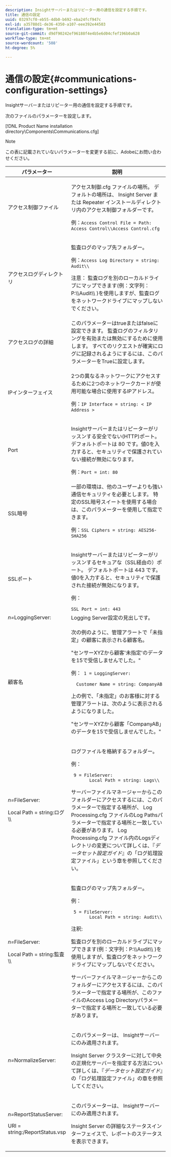 ```yaml
---
description: Insightサーバーまたはリピーター用の通信を設定する手順です。
title: 通信の設定
uuid: 03297cf0-eb55-4db0-b692-eba24fcf947c
exl-id: a35788d1-de36-4350-a107-eee392e44503
translation-type: tm+mt
source-git-commit: d9df90242ef96188f4e4b5e6d04cfef196b0a628
workflow-type: tm+mt
source-wordcount: '508'
ht-degree: 5%

---
```


# 通信の設定{#communications-configuration-settings}

Insightサーバーまたはリピーター用の通信を設定する手順です。

次のファイルのパラメーターを設定します。

[!DNL Product Name installation directory\Components\Communications.cfg]

>[!NOTE]
>
>この表に記載されていないパラメーターを変更する前に、Adobeにお問い合わせください。

<table id="table_C87F1150E53548F484A8C0CFE91F1079"> 
 <thead> 
  <tr> 
   <th colname="col1" class="entry"> パラメーター </th> 
   <th colname="col2" class="entry"> 説明 </th> 
  </tr> 
 </thead>
 <tbody> 
  <tr> 
   <td colname="col1"> アクセス制御ファイル </td> 
   <td colname="col2"> <p><span class="filepath">アクセス制御.cfg </span>ファイルの場所。 デフォルトの場所は、<span class="keyword"> Insight Server </span>または<span class="wintitle"> Repeater </span>インストールディレクトリ内の<span class="filepath">アクセス制御</span>フォルダーです。 </p> <p>例：<code>Access Control File = Path: Access Control\\Access Control.cfg</code> </p> </td> 
  </tr> 
  <tr> 
   <td colname="col1"> アクセスログディレクトリ </td> 
   <td colname="col2"> <p>監査ログのマップ先フォルダー。 </p> <p>例：<code>Access Log Directory = string: Audit\\</code> </p> <p> <p>注意： 監査ログを別のローカルドライブにマップできます(例：<span class="filepath">文字列：P:\\Audit\\ </span>)を使用しますが、監査ログをネットワークドライブにマップしないでください。 </p> </p> </td> 
  </tr> 
  <tr> 
   <td colname="col1"> アクセスログの詳細 </td> 
   <td colname="col2"> このパラメーターはtrueまたはfalseに設定できます。 監査ログのフィルタリングを有効または無効にするために使用します。 すべてのリクエストが確実にログに記録されるようにするには、このパラメーターをTrueに設定します。 </td> 
  </tr> 
  <tr> 
   <td colname="col1"> IPインターフェイス </td> 
   <td colname="col2"> <p>2つの異なるネットワークにアクセスするために2つのネットワークカードが使用可能な場合に使用するIPアドレス。 </p> <p>例：<code>IP Interface = string: &lt; IP Address &gt;</code> </p> </td> 
  </tr> 
  <tr> 
   <td colname="col1"> Port </td> 
   <td colname="col2"> <p><span class="keyword"> Insightサーバー</span>または<span class="wintitle">リピーター</span>がリッスンする安全でない(HTTP)ポート。 デフォルトポートは 80 です。値0を入力すると、セキュリティで保護されていない接続が無効になります。 </p> <p>例：<code>Port = int: 80</code> </p> </td> 
  </tr> 
  <tr> 
   <td colname="col1"> SSL暗号 </td> 
   <td colname="col2"> 一部の環境は、他のユーザーよりも強い通信セキュリティを必要とします。 特定のSSL暗号スイートを使用する場合は、このパラメーターを使用して指定できます。 <p>例：<code>SSL Ciphers = string: AES256-SHA256</code> </p> </td> 
  </tr> 
  <tr> 
   <td colname="col1"> SSLポート </td> 
   <td colname="col2"> <p><span class="keyword"> Insightサーバー</span>または<span class="wintitle">リピーター</span>がリッスンするセキュアな（SSL経由の）ポート。 デフォルトポートは 443 です。値0を入力すると、セキュリティで保護された接続が無効になります。 </p> <p>例：<span class="filepath"></span> </p> <code>SSL Port = int: 443</code> </td> 
  </tr> 
  <tr> 
   <td colname="col1"> <i>n=</i>LoggingServer: </td> 
   <td colname="col2"> Logging Server設定の見出しです。 </td> 
  </tr> 
  <tr> 
   <td colname="col1"> 顧客名 </td> 
   <td colname="col2"> <p>次の例のように、管理アラートで「未指定」の顧客に表示される顧客名。 </p> <p>"センサーXYZから顧客'未指定'のデータを15で受信しませんでした。" </p> <p>例：<code> 1&nbsp;=&nbsp;LoggingServer:&nbsp; 
      &nbsp;&nbsp;Customer&nbsp;Name&nbsp;=&nbsp;string:&nbsp;CompanyAB </code> </p> <p>上の例で、「未指定」のお客様に対する管理アラートは、次のように表示されるようになりました。 </p> <p>"センサーXYZから顧客「CompanyAB」のデータを15で受信しませんでした。" </p> </td> 
  </tr> 
  <tr> 
   <td colname="col1"> <p> <i>n=</i>FileServer: </p> <p> Local Path = string:ログ\\ </p> </td> 
   <td colname="col2"> <p>ログファイルを格納するフォルダー。 </p> <p>例： </p> <code> 9&nbsp;=&nbsp;FileServer:&nbsp; 
     &nbsp;&nbsp;Local&nbsp;Path&nbsp;=&nbsp;string:&nbsp;Logs\\ </code> <p><span class="wintitle">サーバーファイルマネージャー</span>からこのフォルダーにアクセスするには、このパラメーターで指定する場所が、<span class="filepath"> Log Processing.cfg </span>ファイルのLog Pathsパラメーターで指定する場所と一致している必要があります。 <span class="filepath"> Log Processing.cfg </span>ファイル内のLogsディレクトリの変更について詳しくは、『<i>データセット設定ガイド</i>』の「ログ処理設定ファイル」という章を参照してください。 </p> </td> 
  </tr> 
  <tr> 
   <td colname="col1"> <p> <i>n=</i>FileServer: </p> <p> Local Path = string:監査\\ </p> </td> 
   <td colname="col2"> <p>監査ログのマップ先フォルダー。 </p> <p>例： </p> <code> 5&nbsp;=&nbsp;FileServer:&nbsp; 
     &nbsp;&nbsp;Local&nbsp;Path&nbsp;=&nbsp;string:&nbsp;Audit\\ </code> <p>注釈:  <p>監査ログを別のローカルドライブにマップできます(例：<span class="filepath">文字列：P:\\Audit\\ </span>)を使用しますが、監査ログをネットワークドライブにマップしないでください。 </p> <p><span class="wintitle">サーバーファイルマネージャー</span>からこのフォルダーにアクセスするには、このパラメーターで指定する場所が、このファイルのAccess Log Directoryパラメーターで指定する場所と一致している必要があります。 </p> </p> </td> 
  </tr> 
  <tr> 
   <td colname="col1"> <i>n=</i>NormalizeServer: </td> 
   <td colname="col2"> <p>このパラメーターは、<span class="keyword"> Insightサーバー</span>にのみ適用されます。 </p> <p><span class="keyword"> Insight Server </span>クラスターに対して中央の正規化サーバーを指定する方法について詳しくは、『<i>データセット設定ガイド</i>』の「ログ処理設定ファイル」の章を参照してください。 </p> </td> 
  </tr> 
  <tr> 
   <td colname="col1"> <p> <i>n=</i>ReportStatusServer: </p> <p> URI = string:/ReportStatus.vsp </p> </td> 
   <td colname="col2"> <p>このパラメーターは、<span class="keyword"> Insightサーバー</span>にのみ適用されます。 </p> <p><span class="keyword"> Insight Server </span>の詳細なステータスインターフェイスで、<span class="keyword">レポートの</span>ステータスを表示できます。 </p> </td> 
  </tr> 
 </tbody> 
</table>
